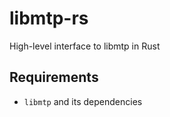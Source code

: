 # libmtp-rs 

High-level interface to libmtp in Rust 

## Requirements 
- `libmtp` and its dependencies